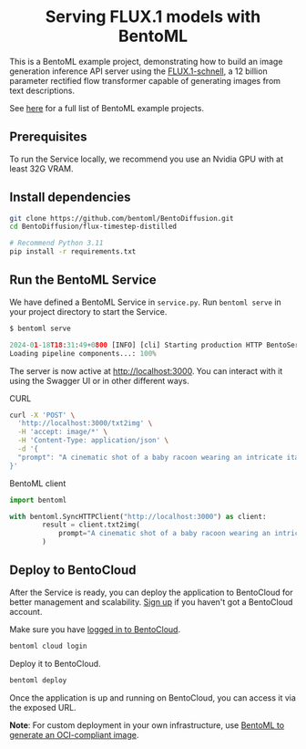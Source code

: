 <div align="center">
    <h1 align="center">Serving FLUX.1 models with BentoML</h1>
</div>

This is a BentoML example project, demonstrating how to build an image generation inference API server using the [FLUX.1-schnell](https://huggingface.co/black-forest-labs/FLUX.1-schnell), a 12 billion parameter rectified flow transformer capable of generating images from text descriptions.

See [here](https://docs.bentoml.com/en/latest/examples/overview.html) for a full list of BentoML example projects.

## Prerequisites

To run the Service locally, we recommend you use an Nvidia GPU with at least 32G VRAM.

## Install dependencies

```bash
git clone https://github.com/bentoml/BentoDiffusion.git
cd BentoDiffusion/flux-timestep-distilled

# Recommend Python 3.11
pip install -r requirements.txt
```

## Run the BentoML Service

We have defined a BentoML Service in `service.py`. Run `bentoml serve` in your project directory to start the Service.

```python
$ bentoml serve

2024-01-18T18:31:49+0800 [INFO] [cli] Starting production HTTP BentoServer from "service:FluxTimestepDistilled" listening on http://localhost:3000 (Press CTRL+C to quit)
Loading pipeline components...: 100%
```

The server is now active at [http://localhost:3000](http://localhost:3000/). You can interact with it using the Swagger UI or in other different ways.

CURL

```bash
curl -X 'POST' \
  'http://localhost:3000/txt2img' \
  -H 'accept: image/*' \
  -H 'Content-Type: application/json' \
  -d '{
  "prompt": "A cinematic shot of a baby racoon wearing an intricate italian priest robe.",
}'
```

BentoML client

```python
import bentoml

with bentoml.SyncHTTPClient("http://localhost:3000") as client:
        result = client.txt2img(
            prompt="A cinematic shot of a baby racoon wearing an intricate italian priest robe.",
        )
```

## Deploy to BentoCloud

After the Service is ready, you can deploy the application to BentoCloud for better management and scalability. [Sign up](https://www.bentoml.com/) if you haven't got a BentoCloud account.

Make sure you have [logged in to BentoCloud](https://docs.bentoml.com/en/latest/scale-with-bentocloud/manage-api-tokens.html).

```bash
bentoml cloud login
```

Deploy it to BentoCloud.

```bash
bentoml deploy
```

Once the application is up and running on BentoCloud, you can access it via the exposed URL.

**Note**: For custom deployment in your own infrastructure, use [BentoML to generate an OCI-compliant image](https://docs.bentoml.com/en/latest/get-started/packaging-for-deployment.html).

